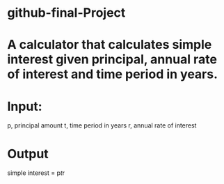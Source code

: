 # github-final-Project
# A calculator that calculates simple interest given principal, annual rate of interest and time period in years.

# Input:
   p, principal amount
   t, time period in years
   r, annual rate of interest
# Output
   simple interest = p*t*r
